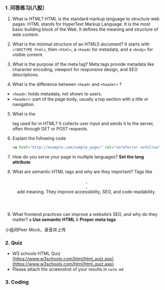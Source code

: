 

### 1. 问答练习(八股）

1. What is HTML?
HTML is the standard markup language to structure web pages. 
HTML stands for HyperText Markup Language. It is the most basic building block of the Web. 
It defines the meaning and structure of web content.

2. What is the minimal structure of an HTML5 document?
It starts with `<!DOCTYPE html>`, then `<html>`, a `<head>` for metadata, and a `<body>` for visible content.  

3. What is the purpose of the meta tag?
Meta tags provide metadata like character encoding, viewport for responsive design, and SEO descriptions.

4. What is the difference between `<head>` and `<header>` ?
- `<head>`: holds metadata, not shown to users.  
- `<header>`: part of the page body, usually a top section with a title or navigation.

5. What is the <form> tag used for in HTML?
It collects user input and sends it to the server, often through GET or POST requests.  

6. Explain the following code
    
    ```html
    <a href="http://example.com/sample_page/" rel="noreferrer nofollow">Link</a>
    ```
    
7. How do you serve your page in multiple languages?
**Set the lang attribute**

8. What are semantic HTML tags and why are they important?
Tags like <header>, <article>, <section> add meaning.
They improve accessibility, SEO, and code readability.

9. What frontend practices can improve a website’s SEO, and why do they matter?
a **Use semantic HTML**
b **Proper meta tags**

</aside>

⼩组间Peer Mock，录⾳并上传

### 2. Quiz

- W3 schools HTML Quiz [https://www.w3schools.com/html/html_quiz.asp](https://www.w3schools.com/html/html_quiz.asp).
- Please attach the screenshot of your results in `note.md`

### 3. Coding
